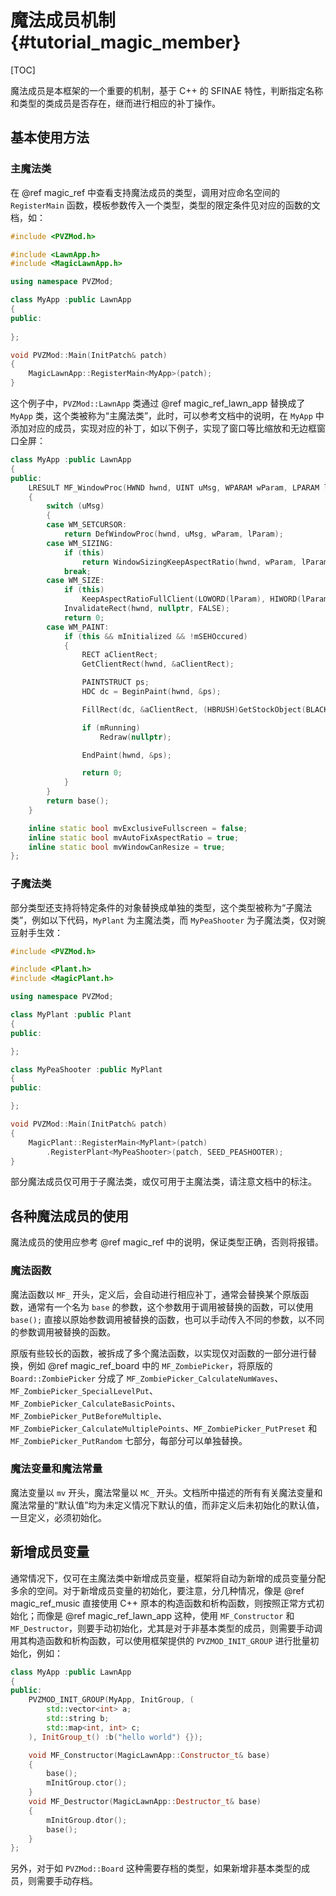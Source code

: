 # 魔法成员机制 {#tutorial_magic_member}

[TOC]

魔法成员是本框架的一个重要的机制，基于 C++ 的 SFINAE 特性，判断指定名称和类型的类成员是否存在，继而进行相应的补丁操作。

## 基本使用方法

### 主魔法类

在 @ref magic_ref 中查看支持魔法成员的类型，调用对应命名空间的 `RegisterMain` 函数，模板参数传入一个类型，类型的限定条件见对应的函数的文档，如：

```cpp
#include <PVZMod.h>

#include <LawnApp.h>
#include <MagicLawnApp.h>

using namespace PVZMod;

class MyApp :public LawnApp
{
public:
	
};

void PVZMod::Main(InitPatch& patch)
{
	MagicLawnApp::RegisterMain<MyApp>(patch);
}
```

这个例子中，`PVZMod::LawnApp` 类通过 @ref magic_ref_lawn_app 替换成了 `MyApp` 类，这个类被称为“主魔法类”，此时，可以参考文档中的说明，在 `MyApp` 中添加对应的成员，实现对应的补丁，如以下例子，实现了窗口等比缩放和无边框窗口全屏：

```cpp
class MyApp :public LawnApp
{
public:
	LRESULT MF_WindowProc(HWND hwnd, UINT uMsg, WPARAM wParam, LPARAM lParam, MagicLawnApp::WindowProc_t& base)
	{
		switch (uMsg)
		{
		case WM_SETCURSOR:
			return DefWindowProc(hwnd, uMsg, wParam, lParam);
		case WM_SIZING:
			if (this)
				return WindowSizingKeepAspectRatio(hwnd, wParam, lParam);
			break;
		case WM_SIZE:
			if (this)
				KeepAspectRatioFullClient(LOWORD(lParam), HIWORD(lParam));
			InvalidateRect(hwnd, nullptr, FALSE);
			return 0;
		case WM_PAINT:
			if (this && mInitialized && !mSEHOccured)
			{
				RECT aClientRect;
				GetClientRect(hwnd, &aClientRect);

				PAINTSTRUCT ps;
				HDC dc = BeginPaint(hwnd, &ps);

				FillRect(dc, &aClientRect, (HBRUSH)GetStockObject(BLACK_BRUSH));

				if (mRunning)
					Redraw(nullptr);

				EndPaint(hwnd, &ps);

				return 0;
			}
		}
		return base();
	}

	inline static bool mvExclusiveFullscreen = false;
	inline static bool mvAutoFixAspectRatio = true;
	inline static bool mvWindowCanResize = true;
};
```

### 子魔法类

部分类型还支持将特定条件的对象替换成单独的类型，这个类型被称为“子魔法类”，例如以下代码，`MyPlant` 为主魔法类，而 `MyPeaShooter` 为子魔法类，仅对豌豆射手生效：

```cpp
#include <PVZMod.h>

#include <Plant.h>
#include <MagicPlant.h>

using namespace PVZMod;

class MyPlant :public Plant
{
public:

};

class MyPeaShooter :public MyPlant
{
public:

};

void PVZMod::Main(InitPatch& patch)
{
	MagicPlant::RegisterMain<MyPlant>(patch)
		.RegisterPlant<MyPeaShooter>(patch, SEED_PEASHOOTER);
}
```

部分魔法成员仅可用于子魔法类，或仅可用于主魔法类，请注意文档中的标注。

## 各种魔法成员的使用

魔法成员的使用应参考 @ref magic_ref 中的说明，保证类型正确，否则将报错。

### 魔法函数

魔法函数以 `MF_` 开头，定义后，会自动进行相应补丁，通常会替换某个原版函数，通常有一个名为 `base` 的参数，这个参数用于调用被替换的函数，可以使用 `base();` 直接以原始参数调用被替换的函数，也可以手动传入不同的参数，以不同的参数调用被替换的函数。

原版有些较长的函数，被拆成了多个魔法函数，以实现仅对函数的一部分进行替换，例如 @ref magic_ref_board 中的 `MF_ZombiePicker`，将原版的 `Board::ZombiePicker` 分成了 `MF_ZombiePicker_CalculateNumWaves`、`MF_ZombiePicker_SpecialLevelPut`、`MF_ZombiePicker_CalculateBasicPoints`、`MF_ZombiePicker_PutBeforeMultiple`、`MF_ZombiePicker_CalculateMultiplePoints`、`MF_ZombiePicker_PutPreset` 和 `MF_ZombiePicker_PutRandom` 七部分，每部分可以单独替换。

### 魔法变量和魔法常量

魔法变量以 `mv` 开头，魔法常量以 `MC_` 开头。文档所中描述的所有有关魔法变量和魔法常量的“默认值”均为未定义情况下默认的值，而非定义后未初始化的默认值，一旦定义，必须初始化。

## 新增成员变量

通常情况下，仅可在主魔法类中新增成员变量，框架将自动为新增的成员变量分配多余的空间。对于新增成员变量的初始化，要注意，分几种情况，像是 @ref magic_ref_music 直接使用 C++ 原本的构造函数和析构函数，则按照正常方式初始化；而像是 @ref magic_ref_lawn_app 这种，使用 `MF_Constructor` 和 `MF_Destructor`，则要手动初始化，尤其是对于非基本类型的成员，则需要手动调用其构造函数和析构函数，可以使用框架提供的 `PVZMOD_INIT_GROUP` 进行批量初始化，例如：

```cpp
class MyApp :public LawnApp
{
public:
	PVZMOD_INIT_GROUP(MyApp, InitGroup, (
		std::vector<int> a;
		std::string b;
		std::map<int, int> c;
	), InitGroup_t() :b("hello world") {});

	void MF_Constructor(MagicLawnApp::Constructor_t& base)
	{
		base();
		mInitGroup.ctor();
	}
	void MF_Destructor(MagicLawnApp::Destructor_t& base)
	{
		mInitGroup.dtor();
		base();
	}
};
```

另外，对于如 `PVZMod::Board` 这种需要存档的类型，如果新增非基本类型的成员，则需要手动存档。
